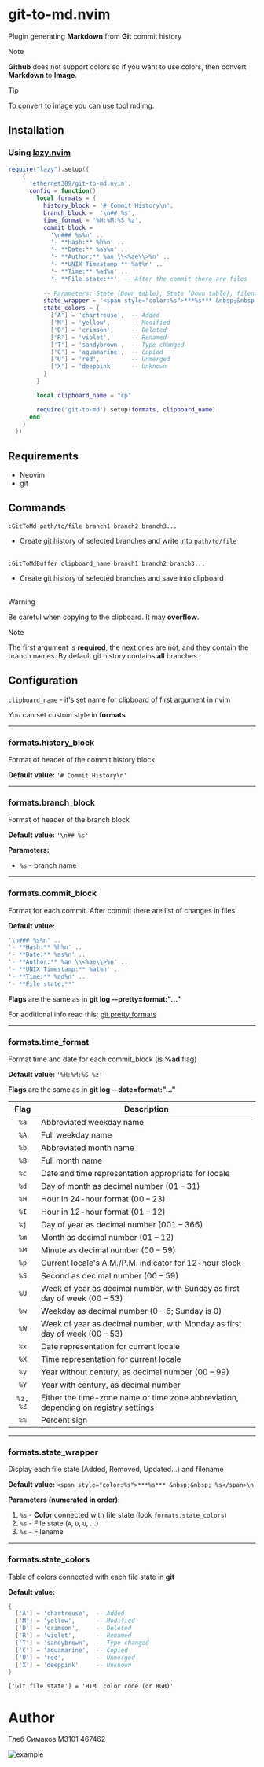 # git-to-md.nvim
Plugin generating **Markdown** from **Git** commit history

> [!NOTE]
> **Github** does not support colors 
> so if you want to use colors,
> then convert **Markdown** to **Image**.

> [!TIP] 
> To convert to image you can use tool [mdimg](https://www.npmjs.com/package/mdimg).

## Installation
### Using [lazy.nvim](https://github.com/folke/lazy.nvim)
```Lua
require("lazy").setup({
    {
      'ethernet389/git-to-md.nvim',
      config = function()
        local formats = {
          history_block = '# Commit History\n',
          branch_block =  '\n## %s',
          time_format = '%H:%M:%S %z',
          commit_block =
            '\n### %s%n' ..
            '- **Hash:** %h%n' ..
            '- **Date:** %as%n' ..
            '- **Author:** %an \\<%ae\\>%n' ..
            '- **UNIX Timestamp:** %at%n' ..
            '- **Time:** %ad%n' ..
            '- **File state:**', -- After the commit there are files
          
          -- Parameters: State (Down table), State (Down table), filename
          state_wrapper = '<span style="color:%s">***%s*** &nbsp;&nbsp; %s</span>\n',
          state_colors = {
            ['A'] = 'chartreuse',  -- Added
            ['M'] = 'yellow',      -- Modified
            ['D'] = 'crimson',     -- Deleted
            ['R'] = 'violet',      -- Renamed
            ['T'] = 'sandybrown',  -- Type changed
            ['C'] = 'aquamarine',  -- Copied
            ['U'] = 'red',         -- Unmerged
            ['X'] = 'deeppink'     -- Unknown
          }
        }

        local clipboard_name = "cp"

        require('git-to-md').setup(formats, clipboard_name)
      end
    }
  })
```

## Requirements
- Neovim
- git

## Commands
`:GitToMd path/to/file branch1 branch2 branch3...` 
- Create git history of selected branches and write into `path/to/file`
<br></br>

`:GitToMdBuffer clipboard_name branch1 branch2 branch3...` 
- Create git history of selected branches and save into clipboard 
<br></br>

> [!WARNING]
> Be careful when copying to the clipboard. It may **overflow**.

> [!NOTE]
> The first argument is **required**, the next ones are not, and they contain the branch names. By default git history contains **all** branches.

## Configuration
`clipboard_name` - it's set name for clipboard of first argument in nvim

You can set custom style in **formats**

---
### formats.history_block
Format of header of the commit history block

**Default value:** `'# Commit History\n'`

---
### formats.branch_block
Format of header of the branch block

**Default value:** `'\n## %s'`

**Parameters:**
- `%s` - branch name

---
### formats.commit_block
Format for each commit. After commit there are list of changes in files

**Default value:**
```Lua
'\n### %s%n' ..
'- **Hash:** %h%n' ..
'- **Date:** %as%n' ..
'- **Author:** %an \\<%ae\\>%n' ..
'- **UNIX Timestamp:** %at%n' ..
'- **Time:** %ad%n' ..
'- **File state:**'
```

**Flags** are the same as in **git log --pretty=format:"..."**

For additional info read this: [git pretty formats](https://git-scm.com/docs/pretty-formats)

---
### formats.time_format
Format time and date for each commit_block (is **%ad** flag)

**Default value:** `'%H:%M:%S %z'`

**Flags** are the same as in **git log --date=format:"..."**

|    Flag    | Description                                                                 |
|:------------:|--------------------------------------------------------------------------|
| ``%a``      | Abbreviated weekday name                                                |
| ``%A``      | Full weekday name                                                       |
| ``%b``      | Abbreviated month name                                                  |
| ``%B``      | Full month name                                                         |
| ``%c``      | Date and time representation appropriate for locale                     |
| ``%d``      | Day of month as decimal number (01 – 31)                               |
| ``%H``      | Hour in 24-hour format (00 – 23)                                       |
| ``%I``      | Hour in 12-hour format (01 – 12)                                       |
| ``%j``      | Day of year as decimal number (001 – 366)                              |
| ``%m``      | Month as decimal number (01 – 12)                                      |
| ``%M``      | Minute as decimal number (00 – 59)                                     |
| ``%p``      | Current locale's A.M./P.M. indicator for 12-hour clock                 |
| ``%S``      | Second as decimal number (00 – 59)                                     |
| ``%U``      | Week of year as decimal number, with Sunday as first day of week (00 – 53) |
| ``%w``      | Weekday as decimal number (0 – 6; Sunday is 0)                         |
| ``%W``      | Week of year as decimal number, with Monday as first day of week (00 – 53) |
| ``%x``      | Date representation for current locale                                   |
| ``%X``      | Time representation for current locale                                   |
| ``%y``      | Year without century, as decimal number (00 – 99)                      |
| ``%Y``      | Year with century, as decimal number                                    |
| ``%z, %Z``  | Either the time-zone name or time zone abbreviation, depending on registry settings |
| ``%%``      | Percent sign                                                            |


---
### formats.state_wrapper
Display each file state (Added, Removed, Updated...) and filename

**Default value:** `<span style="color:%s">***%s*** &nbsp;&nbsp; %s</span>\n`

**Parameters (numerated in order):**
1. `%s` - **Color** connected with file state (look `formats.state_colors`)
2. `%s` - File state (`A`, `D`, `U`, ...)
3. `%s` - Filename

---
### formats.state_colors
Table of colors connected with each file state in **git**

**Default value:**
```Lua
{
  ['A'] = 'chartreuse',  -- Added
  ['M'] = 'yellow',      -- Modified
  ['D'] = 'crimson',     -- Deleted
  ['R'] = 'violet',      -- Renamed
  ['T'] = 'sandybrown',  -- Type changed
  ['C'] = 'aquamarine',  -- Copied
  ['U'] = 'red',         -- Unmerged
  ['X'] = 'deeppink'     -- Unknown
}
```
`['Git file state'] = 'HTML color code (or RGB)'`

# Author
Глеб Симаков M3101 467462

![example](example.png)
